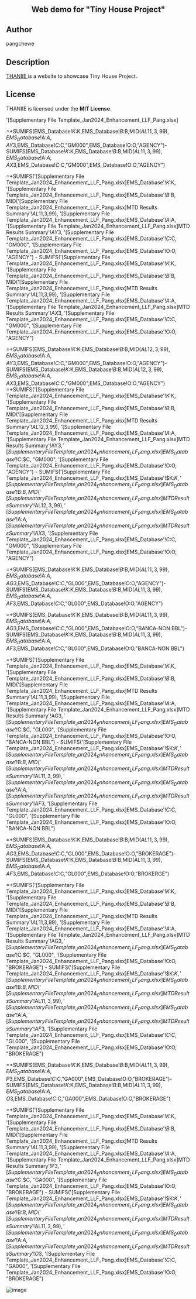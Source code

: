 <h2 align="center"> Web demo for "Tiny House Project"</h2>



## Author
pangchewe

## Description
<a href="https://pangchewe.github.io/tiny-house/" target="_blank"> THANIIE </a> is a website to showcase Tiny House Project. <!-- Built with love -->

## License
THANIIE is licensed under the **MIT License**.

'[Supplementary File Template_Jan2024_Enhancement_LLF_Pang.xlsx]


=+SUMIFS(EMS_Database!$K:$K,EMS_Database!$B:$B,MID($AL11,3,99),EMS_Database!$A:$A,AY$3,EMS_Database!$C:$C,"GM000",EMS_Database!O:O,"AGENCY")-SUMIFS(EMS_Database!$K:$K,EMS_Database!$B:$B,MID($AL11,3,99),EMS_Database!$A:$A,AX$3,EMS_Database!$C:$C,"GM000",EMS_Database!O:O,"AGENCY")


=+SUMIFS('[Supplementary File Template_Jan2024_Enhancement_LLF_Pang.xlsx]EMS_Database'!$K:$K, '[Supplementary File Template_Jan2024_Enhancement_LLF_Pang.xlsx]EMS_Database'!$B:$B, MID('[Supplementary File Template_Jan2024_Enhancement_LLF_Pang.xlsx]MTD Results Summary'!$AL$11,3,99), '[Supplementary File Template_Jan2024_Enhancement_LLF_Pang.xlsx]EMS_Database'!$A:$A, '[Supplementary File Template_Jan2024_Enhancement_LLF_Pang.xlsx]MTD Results Summary'!$AY$3, '[Supplementary File Template_Jan2024_Enhancement_LLF_Pang.xlsx]EMS_Database'!$C:$C, "GM000", '[Supplementary File Template_Jan2024_Enhancement_LLF_Pang.xlsx]EMS_Database'!O:O, "AGENCY") - SUMIFS('[Supplementary File Template_Jan2024_Enhancement_LLF_Pang.xlsx]EMS_Database'!$K:$K, '[Supplementary File Template_Jan2024_Enhancement_LLF_Pang.xlsx]EMS_Database'!$B:$B, MID('[Supplementary File Template_Jan2024_Enhancement_LLF_Pang.xlsx]MTD Results Summary'!$AL$11,3,99), '[Supplementary File Template_Jan2024_Enhancement_LLF_Pang.xlsx]EMS_Database'!$A:$A, '[Supplementary File Template_Jan2024_Enhancement_LLF_Pang.xlsx]MTD Results Summary'!$AX$3, '[Supplementary File Template_Jan2024_Enhancement_LLF_Pang.xlsx]EMS_Database'!$C:$C, "GM000", '[Supplementary File Template_Jan2024_Enhancement_LLF_Pang.xlsx]EMS_Database'!O:O, "AGENCY")


=+SUMIFS(EMS_Database!$K:$K,EMS_Database!$B:$B,MID($AL12,3,99),EMS_Database!$A:$A,AY$3,EMS_Database!$C:$C,"GM000",EMS_Database!O:O,"AGENCY")-SUMIFS(EMS_Database!$K:$K,EMS_Database!$B:$B,MID($AL12,3,99),EMS_Database!$A:$A,AX$3,EMS_Database!$C:$C,"GM000",EMS_Database!O:O,"AGENCY")
=+SUMIFS('[Supplementary File Template_Jan2024_Enhancement_LLF_Pang.xlsx]EMS_Database'!$K:$K, '[Supplementary File Template_Jan2024_Enhancement_LLF_Pang.xlsx]EMS_Database'!$B:$B, MID('[Supplementary File Template_Jan2024_Enhancement_LLF_Pang.xlsx]MTD Results Summary'!$AL$12,3,99), '[Supplementary File Template_Jan2024_Enhancement_LLF_Pang.xlsx]EMS_Database'!$A:$A, '[Supplementary File Template_Jan2024_Enhancement_LLF_Pang.xlsx]MTD Results Summary'!AY$3, '[Supplementary File Template_Jan2024_Enhancement_LLF_Pang.xlsx]EMS_Database'!$C:$C, "GM000", '[Supplementary File Template_Jan2024_Enhancement_LLF_Pang.xlsx]EMS_Database'!O:O, "AGENCY") - SUMIFS('[Supplementary File Template_Jan2024_Enhancement_LLF_Pang.xlsx]EMS_Database'!$K:$K, '[Supplementary File Template_Jan2024_Enhancement_LLF_Pang.xlsx]EMS_Database'!$B:$B, MID('[Supplementary File Template_Jan2024_Enhancement_LLF_Pang.xlsx]MTD Results Summary'!$AL$12,3,99), '[Supplementary File Template_Jan2024_Enhancement_LLF_Pang.xlsx]EMS_Database'!$A:$A, '[Supplementary File Template_Jan2024_Enhancement_LLF_Pang.xlsx]MTD Results Summary'!AX$3, '[Supplementary File Template_Jan2024_Enhancement_LLF_Pang.xlsx]EMS_Database'!$C:$C, "GM000", '[Supplementary File Template_Jan2024_Enhancement_LLF_Pang.xlsx]EMS_Database'!O:O, "AGENCY")

=+SUMIFS(EMS_Database!$K:$K,EMS_Database!$B:$B,MID($AL11,3,99),EMS_Database!$A:$A,AG$3,EMS_Database!$C:$C,"GL000",EMS_Database!O:O,"AGENCY")-SUMIFS(EMS_Database!$K:$K,EMS_Database!$B:$B,MID($AL11,3,99),EMS_Database!$A:$A,AF$3,EMS_Database!$C:$C,"GL000",EMS_Database!O:O,"AGENCY")


=+SUMIFS(EMS_Database!$K:$K,EMS_Database!$B:$B,MID($AL11,3,99),EMS_Database!$A:$A,AG$3,EMS_Database!$C:$C,"GL000",EMS_Database!O:O,"BANCA-NON BBL")-SUMIFS(EMS_Database!$K:$K,EMS_Database!$B:$B,MID($AL11,3,99),EMS_Database!$A:$A,AF$3,EMS_Database!$C:$C,"GL000",EMS_Database!O:O,"BANCA-NON BBL")

=+SUMIFS('[Supplementary File Template_Jan2024_Enhancement_LLF_Pang.xlsx]EMS_Database'!$K:$K, '[Supplementary File Template_Jan2024_Enhancement_LLF_Pang.xlsx]EMS_Database'!$B:$B, MID('[Supplementary File Template_Jan2024_Enhancement_LLF_Pang.xlsx]MTD Results Summary'!$AL$11,3,99), '[Supplementary File Template_Jan2024_Enhancement_LLF_Pang.xlsx]EMS_Database'!$A:$A, '[Supplementary File Template_Jan2024_Enhancement_LLF_Pang.xlsx]MTD Results Summary'!AG$3, '[Supplementary File Template_Jan2024_Enhancement_LLF_Pang.xlsx]EMS_Database'!$C:$C, "GL000", '[Supplementary File Template_Jan2024_Enhancement_LLF_Pang.xlsx]EMS_Database'!O:O, "BANCA-NON BBL") - SUMIFS('[Supplementary File Template_Jan2024_Enhancement_LLF_Pang.xlsx]EMS_Database'!$K:$K, '[Supplementary File Template_Jan2024_Enhancement_LLF_Pang.xlsx]EMS_Database'!$B:$B, MID('[Supplementary File Template_Jan2024_Enhancement_LLF_Pang.xlsx]MTD Results Summary'!$AL$11,3,99), '[Supplementary File Template_Jan2024_Enhancement_LLF_Pang.xlsx]EMS_Database'!$A:$A, '[Supplementary File Template_Jan2024_Enhancement_LLF_Pang.xlsx]MTD Results Summary'!AF$3, '[Supplementary File Template_Jan2024_Enhancement_LLF_Pang.xlsx]EMS_Database'!$C:$C, "GL000", '[Supplementary File Template_Jan2024_Enhancement_LLF_Pang.xlsx]EMS_Database'!O:O, "BANCA-NON BBL")



=+SUMIFS(EMS_Database!$K:$K,EMS_Database!$B:$B,MID($AL11,3,99),EMS_Database!$A:$A,AG$3,EMS_Database!$C:$C,"GL000",EMS_Database!O:O,"BROKERAGE")-SUMIFS(EMS_Database!$K:$K,EMS_Database!$B:$B,MID($AL11,3,99),EMS_Database!$A:$A,AF$3,EMS_Database!$C:$C,"GL000",EMS_Database!O:O,"BROKERGE")

=+SUMIFS('[Supplementary File Template_Jan2024_Enhancement_LLF_Pang.xlsx]EMS_Database'!$K:$K, '[Supplementary File Template_Jan2024_Enhancement_LLF_Pang.xlsx]EMS_Database'!$B:$B, MID('[Supplementary File Template_Jan2024_Enhancement_LLF_Pang.xlsx]MTD Results Summary'!$AL$11,3,99), '[Supplementary File Template_Jan2024_Enhancement_LLF_Pang.xlsx]EMS_Database'!$A:$A, '[Supplementary File Template_Jan2024_Enhancement_LLF_Pang.xlsx]MTD Results Summary'!AG$3, '[Supplementary File Template_Jan2024_Enhancement_LLF_Pang.xlsx]EMS_Database'!$C:$C, "GL000", '[Supplementary File Template_Jan2024_Enhancement_LLF_Pang.xlsx]EMS_Database'!O:O, "BROKERAGE") - SUMIFS('[Supplementary File Template_Jan2024_Enhancement_LLF_Pang.xlsx]EMS_Database'!$K:$K, '[Supplementary File Template_Jan2024_Enhancement_LLF_Pang.xlsx]EMS_Database'!$B:$B, MID('[Supplementary File Template_Jan2024_Enhancement_LLF_Pang.xlsx]MTD Results Summary'!$AL$11,3,99), '[Supplementary File Template_Jan2024_Enhancement_LLF_Pang.xlsx]EMS_Database'!$A:$A, '[Supplementary File Template_Jan2024_Enhancement_LLF_Pang.xlsx]MTD Results Summary'!AF$3, '[Supplementary File Template_Jan2024_Enhancement_LLF_Pang.xlsx]EMS_Database'!$C:$C, "GL000", '[Supplementary File Template_Jan2024_Enhancement_LLF_Pang.xlsx]EMS_Database'!O:O, "BROKERAGE")

=+SUMIFS(EMS_Database!$K:$K,EMS_Database!$B:$B,MID($AL11,3,99),EMS_Database!$A:$A,P$3,EMS_Database!$C:$C,"GA000",EMS_Database!O:O,"BROKERAGE")-SUMIFS(EMS_Database!$K:$K,EMS_Database!$B:$B,MID($AL11,3,99),EMS_Database!$A:$A,O$3,EMS_Database!$C:$C,"GA000",EMS_Database!O:O,"BROKERAGE")


=+SUMIFS('[Supplementary File Template_Jan2024_Enhancement_LLF_Pang.xlsx]EMS_Database'!$K:$K, '[Supplementary File Template_Jan2024_Enhancement_LLF_Pang.xlsx]EMS_Database'!$B:$B, MID('[Supplementary File Template_Jan2024_Enhancement_LLF_Pang.xlsx]MTD Results Summary'!$AL$11,3,99), '[Supplementary File Template_Jan2024_Enhancement_LLF_Pang.xlsx]EMS_Database'!$A:$A, '[Supplementary File Template_Jan2024_Enhancement_LLF_Pang.xlsx]MTD Results Summary'!P$3, '[Supplementary File Template_Jan2024_Enhancement_LLF_Pang.xlsx]EMS_Database'!$C:$C, "GA000", '[Supplementary File Template_Jan2024_Enhancement_LLF_Pang.xlsx]EMS_Database'!O:O, "BROKERAGE") - SUMIFS('[Supplementary File Template_Jan2024_Enhancement_LLF_Pang.xlsx]EMS_Database'!$K:$K, '[Supplementary File Template_Jan2024_Enhancement_LLF_Pang.xlsx]EMS_Database'!$B:$B, MID('[Supplementary File Template_Jan2024_Enhancement_LLF_Pang.xlsx]MTD Results Summary'!$AL$11,3,99), '[Supplementary File Template_Jan2024_Enhancement_LLF_Pang.xlsx]EMS_Database'!$A:$A, '[Supplementary File Template_Jan2024_Enhancement_LLF_Pang.xlsx]MTD Results Summary'!O$3, '[Supplementary File Template_Jan2024_Enhancement_LLF_Pang.xlsx]EMS_Database'!$C:$C, "GA000", '[Supplementary File Template_Jan2024_Enhancement_LLF_Pang.xlsx]EMS_Database'!O:O, "BROKERAGE")

![image](https://github.com/pangchewe/tiny-house/assets/34416808/9943bd97-acbb-4261-ae9c-2718daedaad0)

